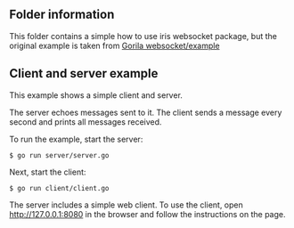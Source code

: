 ## Folder information

This folder contains a simple  how to use iris websocket package, but the original example is taken from  [Gorila websocket/example](https://github.com/gorilla/websocket/tree/master/examples/echo)

## Client and server example

This example shows a simple client and server.

The server echoes messages sent to it. The client sends a message every second
and prints all messages received.

To run the example, start the server:

    $ go run server/server.go

Next, start the client:

    $ go run client/client.go

The server includes a simple web client. To use the client, open
http://127.0.0.1:8080 in the browser and follow the instructions on the page.
